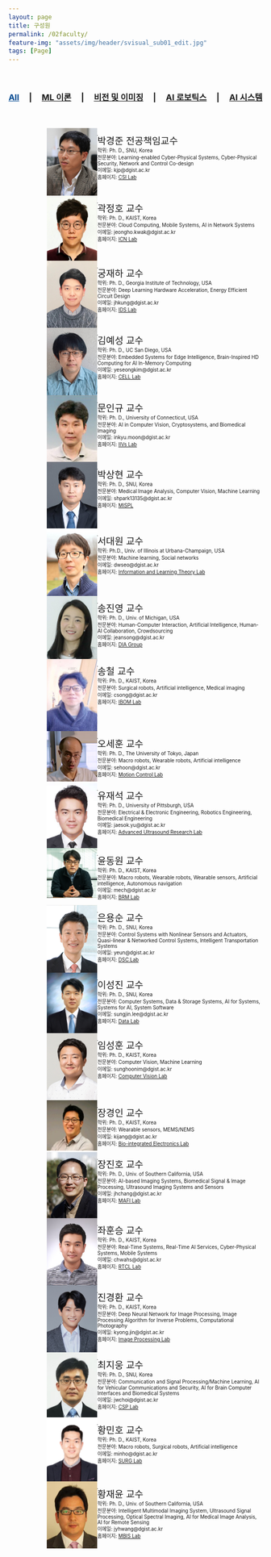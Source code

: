 ```yaml
---
layout: page
title: 구성원
permalink: /02faculty/
feature-img: "assets/img/header/svisual_sub01_edit.jpg"
tags: [Page]
---
```



<div align="center">
<br>
<h3><a href="/02faculty/" style="color: #004890;">All</a>&nbsp;&nbsp;&nbsp;&nbsp; | &nbsp;&nbsp;&nbsp;&nbsp;<a href="/02faculty/1/">ML 이론</a>&nbsp;&nbsp;&nbsp;&nbsp; | &nbsp;&nbsp;&nbsp;&nbsp;<a href="/02faculty/2/">비전 및 이미징</a>&nbsp;&nbsp;&nbsp;&nbsp; | &nbsp;&nbsp;&nbsp;&nbsp;<a href="/02faculty/3/">AI 로보틱스</a>&nbsp;&nbsp;&nbsp;&nbsp; | &nbsp;&nbsp;&nbsp;&nbsp;<a href="/02faculty/4/">AI 시스템</a></h3>
<br><br>
</div>



<div style="min-height: 100%; position: relative; clear:both;">
<div align="left" style="width: 30%; margin-left: 15%; ">
<img width="100" src="/assets/img/faculty/kjpark1.jpeg" style="float:left;">
</div>
<p style="float: right; font-size:70%; width: 65%;">
<span style="font-size:14pt;"> 박경준 전공책임교수 </span><br>
학위: Ph. D., SNU, Korea  <br>
전문분야: Learning-enabled Cyber-Physical Systems, Cyber-Physical Security, Network and Control Co-design  <br>
이메일: kjp@dgist.ac.kr  <br>
홈페이지: <a href="http://csi.dgist.ac.kr/">CSI Lab</a>  <br>
</p>
</div>

<hr>

<div style="min-height: 100%; position: relative; clear:both;">
<div align="left" style="width: 30%; margin-left: 15%; ">
<img width="100" src="/assets/img/faculty/Kwak.jpeg" style="float:left;">
</div>
<p style="float: right; font-size:70%; width: 65%;">
<span style="font-size:14pt;"> 곽정호 교수 </span><br>
학위: Ph. D., KAIST, Korea  <br>
전문분야: Cloud Computing, Mobile Systems, AI in Network Systems  <br>
이메일: jeongho.kwak@dgist.ac.kr  <br>
홈페이지: <a href="https://icnl.dgist.ac.kr/">ICN Lab</a>  <br>
</p>
</div>

<hr>

<div style="min-height: 100%; position: relative; clear:both;">
<div align="left" style="width: 30%; margin-left: 15%; ">
<img width="100" src="/assets/img/faculty/kung.png" style="float:left;">
</div>
<p style="float: right; font-size:70%; width: 65%;">
<span style="font-size:14pt;"> 궁재하 교수 </span><br>
학위: Ph. D., Georgia Institute of Technology, USA  <br>
전문분야: Deep Learning Hardware Acceleration, Energy Efficient Circuit Design  <br>
이메일: jhkung@dgist.ac.kr  <br>
홈페이지: <a href="http://idslab.dgist.ac.kr/">IDS Lab</a>  <br>
</p>
</div>

<hr>

<div style="min-height: 100%; position: relative; clear:both;">
<div align="left" style="width: 30%; margin-left: 15%; ">
<img width="100" src="/assets/img/faculty/YeseongKim.jpeg" style="float:left;">
</div>
<p style="float: right; font-size:70%; width: 65%;">
<span style="font-size:14pt;"> 김예성 교수 </span><br>
학위: Ph. D., UC San Diego, USA  <br>
전문분야: Embedded Systems for Edge Intelligence, Brain-Inspired HD Computing for AI In-Memory Computing  <br>
이메일: yeseongkim@dgist.ac.kr  <br>
홈페이지: <a href="https://cell.dgist.ac.kr/">CELL Lab</a>  <br>
</p>
</div>

<hr>

<!--div style="min-height: 100%; position: relative; clear:both;">
<div align="left" style="width: 30%; margin-left: 15%; ">
<img width="100" src="/assets/img/faculty/yongjune_kim.jpeg" style="float:left;">
</div>
<p style="float: right; font-size:70%; width: 65%;">
<span style="font-size:14pt;"> 김용준 교수 </span><br>
학위: Ph. D., Carnegie Mellon Univ., USA  <br>
전문분야: Machine Learning, Coding and Information Theory, Storage and Computing  <br>
이메일: yjk@dgist.ac.kr  <br>
홈페이지: <a href="https://iil.dgist.ac.kr/">Information & Intelligence Lab</a>  <br>
</p>
</div>

<hr-->

<div style="min-height: 100%; position: relative; clear:both;">
<div align="left" style="width: 30%; margin-left: 15%; ">
<img width="100" src="/assets/img/faculty/moon.png" style="float:left;">
</div>
<p style="float: right; font-size:70%; width: 65%;">
<span style="font-size:14pt;"> 문인규 교수 </span><br>
학위: Ph. D., University of Connecticut, USA  <br>
전문분야: AI in Computer Vision, Cryptosystems, and Biomedical Imaging  <br>
이메일: inkyu.moon@dgist.ac.kr  <br>
홈페이지: <a href="http://iivs.dgist.ac.kr/">IIVs Lab</a>  <br>
</p>
</div>

<hr>

<div style="min-height: 100%; position: relative; clear:both;">
<div align="left" style="width: 30%; margin-left: 15%; ">
<img width="100" src="/assets/img/faculty/parksang.png" style="float:left;">
</div>
<p style="float: right; font-size:70%; width: 65%;">
<span style="font-size:14pt;"> 박상현 교수 </span><br>
학위: Ph. D., SNU, Korea  <br>
전문분야: Medical Image Analysis, Computer Vision, Machine Learning  <br>
이메일: shpark13135@dgist.ac.kr  <br>
홈페이지: <a href="https://sites.google.com/view/mispl/home">MISPL</a>  <br>
</p>
</div>

<hr>

<div style="min-height: 100%; position: relative; clear:both;">
<div align="left" style="width: 30%; margin-left: 15%; ">
<img width="100" src="/assets/img/faculty/seo.jpeg" style="float:left;">
</div>
<p style="float: right; font-size:70%; width: 65%;">
<span style="font-size:14pt;"> 서대원 교수 </span><br>
학위: Ph.D., Univ. of Illinois at Urbana-Champaign, USA  <br>
전문분야: Machine learning, Social networks  <br>
이메일: dwseo@dgist.ac.kr  <br>
홈페이지: <a href="https://sites.google.com/view/iltl">Information and Learning Theory Lab</a>  <br>
</p>
</div>

<hr>

<div style="min-height: 100%; position: relative; clear:both;">
<div align="left" style="width: 30%; margin-left: 15%; ">
<img width="100" src="/assets/img/faculty/song.png" style="float:left;">
</div>
<p style="float: right; font-size:70%; width: 65%;">
<span style="font-size:14pt;"> 송진영 교수 </span><br>
학위: Ph. D., Univ. of Michigan, USA  <br>
전문분야: Human-Computer Interaction, Artificial Intelligence, Human-AI Collaboration, Crowdsourcing  <br>
이메일: jeansong@dgist.ac.kr  <br>
홈페이지: <a href="https://diag.kr/">DIA Group</a>  <br>
</p>
</div>

<hr>

<div style="min-height: 100%; position: relative; clear:both;">
<div align="left" style="width: 30%; margin-left: 15%; ">
<img width="100" src="/assets/img/faculty/csong.jpeg" style="float:left;">
</div>
<p style="float: right; font-size:70%; width: 65%;">
<span style="font-size:14pt;"> 송철 교수 </span><br>
학위: Ph. D., KAIST, Korea  <br>
전문분야: Surgical robots, Artificial intelligence, Medical imaging  <br>
이메일: csong@dgist.ac.kr  <br>
홈페이지: <a href="https://sites.google.com/view/dgist-ibom/">IBOM Lab</a>  <br>
</p>
</div>

<hr>

<div style="min-height: 100%; position: relative; clear:both;">
<div align="left" style="width: 30%; margin-left: 15%; ">
<img width="100" src="/assets/img/faculty/sehoonoh.png" style="float:left;">
</div>
<p style="float: right; font-size:70%; width: 65%;">
<span style="font-size:14pt;"> 오세훈 교수 </span><br>
학위: Ph. D., The University of Tokyo, Japan  <br>
전문분야: Macro robots, Wearable robots, Artificial intelligence  <br>
이메일: sehoon@dgist.ac.kr  <br>
홈페이지: <a href="http://control.dgist.ac.kr/web/">Motion Control Lab</a>  <br>
</p>
</div>

<hr>

<div style="min-height: 100%; position: relative; clear:both;">
<div align="left" style="width: 30%; margin-left: 15%; ">
<img width="100" src="/assets/img/faculty/jsyu.jpeg" style="float:left;">
</div>
<p style="float: right; font-size:70%; width: 65%;">
<span style="font-size:14pt;"> 유재석 교수 </span><br>
학위: Ph. D., University of Pittsburgh, USA  <br>
전문분야: Electrical & Electronic Engineering, Robotics Engineering, Biomedical Engineering  <br>
이메일: jaesok.yu@dgist.ac.kr  <br>
홈페이지: <a href="https://ultrasound.dgist.ac.kr/index.html">Advanced Ultrasound Research Lab</a>  <br>
</p>
</div>

<hr>

<div style="min-height: 100%; position: relative; clear:both;">
<div align="left" style="width: 30%; margin-left: 15%; ">
<img width="100" src="/assets/img/faculty/dwyoon.png" style="float:left;">
</div>
<p style="float: right; font-size:70%; width: 65%;">
<span style="font-size:14pt;"> 윤동원 교수 </span><br>
학위: Ph. D., KAIST, Korea  <br>
전문분야: Macro robots, Wearable robots, Wearable sensors, Artificial intelligence, Autonomous navigation  <br>
이메일: mech@dgist.ac.kr  <br>
홈페이지: <a href="https://sites.google.com/view/robotdgist/home?authuser=0">BRM Lab</a>  <br>
</p>
</div>

<hr>

<div style="min-height: 100%; position: relative; clear:both;">
<div align="left" style="width: 30%; margin-left: 15%; ">
<img width="100" src="/assets/img/faculty/yseun1.jpeg" style="float:left;">
</div>
<p style="float: right; font-size:70%; width: 65%;">
<span style="font-size:14pt;"> 은용순 교수 </span><br>
학위: Ph. D., SNU, Korea  <br>
전문분야: Control Systems with Nonlinear Sensors and Actuators, Quasi-linear & Networked Control Systems, Intelligent Transportation Systems  <br>
이메일: yeun@dgist.ac.kr  <br>
홈페이지: <a href="http://dsc.dgist.ac.kr/">DSC Lab</a>  <br>
</p>
</div>

<hr>

<div style="min-height: 100%; position: relative; clear:both;">
<div align="left" style="width: 30%; margin-left: 15%; ">
<img width="100" src="/assets/img/faculty/sjlee_42LvjeD.jpeg" style="float:left;">
</div>
<p style="float: right; font-size:70%; width: 65%;">
<span style="font-size:14pt;"> 이성진 교수 </span><br>
학위: Ph. D., SNU, Korea  <br>
전문분야: Computer Systems, Data & Storage Systems, AI for Systems, Systems for AI, System Software  <br>
이메일: sungjin.lee@dgist.ac.kr  <br>
홈페이지: <a href="https://datalab.dgist.ac.kr/">Data Lab</a>  <br>
</p>
</div>

<hr>

<div style="min-height: 100%; position: relative; clear:both;">
<div align="left" style="width: 30%; margin-left: 15%; ">
<img width="100" src="/assets/img/faculty/SunghoonIm_v1.jpeg" style="float:left;">
</div>
<p style="float: right; font-size:70%; width: 65%;">
<span style="font-size:14pt;"> 임성훈 교수 </span><br>
학위: Ph. D., KAIST, Korea  <br>
전문분야: Computer Vision, Machine Learning  <br>
이메일: sunghoonim@dgist.ac.kr  <br>
홈페이지: <a href="https://cvlab.dgist.ac.kr/">Computer Vision Lab</a>  <br>
</p>
</div>

<hr>

<div style="min-height: 100%; position: relative; clear:both;">
<div align="left" style="width: 30%; margin-left: 15%; ">
<img width="100" src="/assets/img/faculty/kijang.webp" style="float:left;">
</div>
<p style="float: right; font-size:70%; width: 65%;">
<span style="font-size:14pt;"> 장경인 교수 </span><br>
학위: Ph. D., KAIST, Korea  <br>
전문분야: Wearable sensors, MEMS/NEMS  <br>
이메일: kijang@dgist.ac.kr  <br>
홈페이지: <a href="https://www.jangrobotics.com/">Bio-integrated Electronics Lab</a>  <br>
</p>
</div>

<hr>

<div style="min-height: 100%; position: relative; clear:both;">
<div align="left" style="width: 30%; margin-left: 15%; ">
<img width="100" src="/assets/img/faculty/Dr_JHChang_2015_v2.jpeg" style="float:left;">
</div>
<p style="float: right; font-size:70%; width: 65%;">
<span style="font-size:14pt;"> 장진호 교수 </span><br>
학위: Ph. D., Univ. of Southern California, USA  <br>
전문분야: AI-based Imaging Systems, Biomedical Signal & Image Processing, Ultrasound Imaging Systems and Sensors  <br>
이메일: jhchang@dgist.ac.kr  <br>
홈페이지: <a href="https://mafi.dgist.ac.kr/">MAFI Lab</a>  <br>
</p>
</div>

<hr>

<div style="min-height: 100%; position: relative; clear:both;">
<div align="left" style="width: 30%; margin-left: 15%; ">
<img width="100" src="/assets/img/faculty/chwa.jpeg" style="float:left;">
</div>
<p style="float: right; font-size:70%; width: 65%;">
<span style="font-size:14pt;"> 좌훈승 교수 </span><br>
학위: Ph. D., KAIST, Korea  <br>
전문분야: Real-Time Systems, Real-Time AI Services, Cyber-Physical Systems, Mobile Systems  <br>
이메일: chwahs@dgist.ac.kr  <br>
홈페이지: <a href="https://rtcl.dgist.ac.kr/">RTCL Lab</a>  <br>
</p>
</div>

<hr>

<div style="min-height: 100%; position: relative; clear:both;">
<div align="left" style="width: 30%; margin-left: 15%; ">
<img width="100" src="/assets/img/faculty/IDPhoto_jkh_ODLm6W5.jpeg" style="float:left;">
</div>
<p style="float: right; font-size:70%; width: 65%;">
<span style="font-size:14pt;"> 진경환 교수 </span><br>
학위: Ph. D., KAIST, Korea  <br>
전문분야: Deep Neural Network for Image Processing, Image Processing Algorithm for Inverse Problems, Computational Photography <br>
이메일: kyong.jin@dgist.ac.kr  <br>
홈페이지: <a href="https://ipl.dgist.ac.kr/">Image Processing Lab</a>  <br>
</p>
</div>

<hr>

<div style="min-height: 100%; position: relative; clear:both;">
<div align="left" style="width: 30%; margin-left: 15%; ">
<img width="100" src="/assets/img/faculty/choi.jpeg" style="float:left;">
</div>
<p style="float: right; font-size:70%; width: 65%;">
<span style="font-size:14pt;"> 최지웅 교수 </span><br>
학위: Ph. D., SNU, Korea  <br>
전문분야: Communication and Signal Processing/Machine Learning, AI for Vehicular Communications and Security, AI for Brain Computer Interfaces and Biomedical Systems  <br>
이메일: jwchoi@dgist.ac.kr  <br>
홈페이지: <a href="http://comm.dgist.ac.kr/">CSP Lab</a>  <br>
</p>
</div>

<hr>

<div style="min-height: 100%; position: relative; clear:both;">
<div align="left" style="width: 30%; margin-left: 15%; ">
<img width="100" src="/assets/img/faculty/mhhwang.jpeg" style="float:left;">
</div>
<p style="float: right; font-size:70%; width: 65%;">
<span style="font-size:14pt;"> 황민호 교수 </span><br>
학위: Ph. D., KAIST, Korea  <br>
전문분야: Macro robots, Surgical robots, Artificial intelligence  <br>
이메일: minho@dgist.ac.kr  <br>
홈페이지: <a href="https://sites.google.com/view/surglab/home?authuser=0">SURG Lab</a>  <br>
</p>
</div>

<hr>

<div style="min-height: 100%; position: relative; clear:both;">
<div align="left" style="width: 30%; margin-left: 15%; ">
<img width="100" src="/assets/img/faculty/jyhwang1.jpeg" style="float:left;">
</div>
<p style="float: right; font-size:70%; width: 65%;">
<span style="font-size:14pt;"> 황재윤 교수 </span><br>
학위: Ph. D., Univ. of Southern California, USA  <br>
전문분야: Intelligent Multimodal Imaging System, Ultrasound Signal Processing, Optical Spectral Imaging, AI for Medical Image Analysis, AI for Remote Sensing  <br>
이메일: jyhwang@dgist.ac.kr  <br>
홈페이지: <a href="http://mbis.dgist.ac.kr/">MBIS Lab</a>  <br>
</p>
</div>

<hr>
